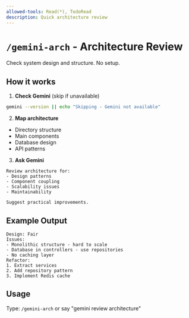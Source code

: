 ```yaml
---
allowed-tools: Read(*), TodoRead
description: Quick architecture review
---
```


# `/gemini-arch` - Architecture Review

Check system design and structure. No setup.

## How it works

1. **Check Gemini** (skip if unavailable)
```bash
gemini --version || echo "Skipping - Gemini not available"
```

2. **Map architecture**
- Directory structure
- Main components
- Database design
- API patterns

3. **Ask Gemini**
```
Review architecture for:
- Design patterns
- Component coupling
- Scalability issues
- Maintainability

Suggest practical improvements.
```

## Example Output
```
Design: Fair
Issues:
- Monolithic structure - hard to scale
- Database in controllers - use repositories
- No caching layer
Refactor:
1. Extract services
2. Add repository pattern
3. Implement Redis cache
```

## Usage
Type: `/gemini-arch` or say "gemini review architecture"